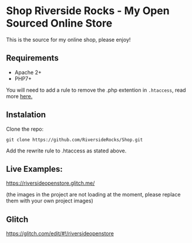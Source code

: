 # Shop Riverside Rocks - My Open Sourced Online Store

This is the source for my online shop, please enjoy!

## Requirements

- Apache 2+
- PHP7+

You will need to add a rule to remove the .php extention in `.htaccess`, read more [here.](https://stackoverflow.com/questions/4026021/remove-php-extension-with-htaccess)

## Instalation

Clone the repo:

`git clone https://github.com/RiversideRocks/Shop.git`

Add the rewrite rule to .htaccess as stated above.


## Live Examples:
https://riversideopenstore.glitch.me/

(the images in the project are not loading at the moment, please replace them with your own project images)

## Glitch
https://glitch.com/edit/#!/riversideopenstore
